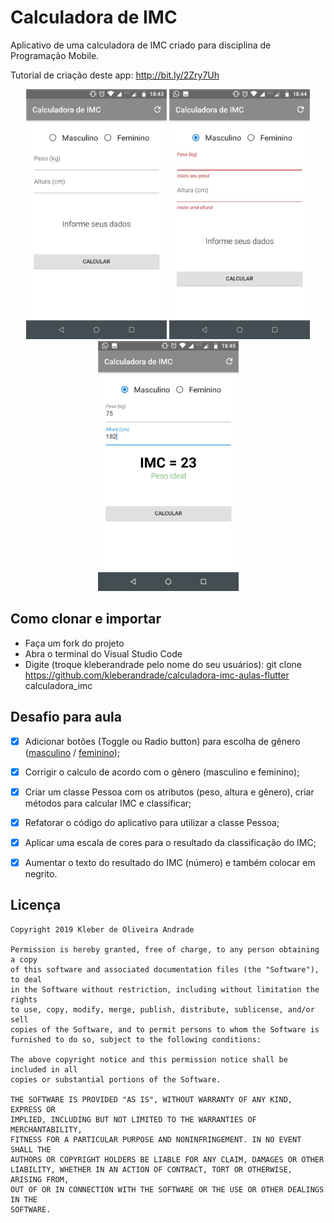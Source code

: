 ﻿# Calculadora de IMC

Aplicativo de uma calculadora de IMC criado para disciplina de Programação Mobile.

Tutorial de criação deste app: http://bit.ly/2Zry7Uh

<p align="center">
    <img src="https://github.com/DouglasOrtizOliveira/calculadora-imc-aulas-flutter/blob/master/images/screenshot_1.jpeg" height="400"/>
	<img src="https://github.com/DouglasOrtizOliveira/calculadora-imc-aulas-flutter/blob/master/images/screenshot_2.jpeg" height="400"/>
	 <img src="https://github.com/DouglasOrtizOliveira/calculadora-imc-aulas-flutter/blob/master/images/screenshot_3.jpeg" height="400"/>
</p>


## Como clonar e importar
-   Faça um fork do projeto
-   Abra o terminal do Visual Studio Code
-   Digite (troque kleberandrade pelo nome do seu usuários): git clone https://github.com/kleberandrade/calculadora-imc-aulas-flutter calculadora_imc

## Desafio para aula

- [X]   Adicionar botões (Toggle ou Radio button) para escolha de gênero ([masculino](https://indicedemassacorporal.com/movel/calculo-imc-masculino.html) / [feminino](https://indicedemassacorporal.com/movel/calculo-imc-feminino.html));

- [X]   Corrigir o calculo de acordo com o gênero (masculino e feminino);

- [X]   Criar um classe Pessoa com os atributos (peso, altura e gênero), criar métodos para calcular IMC e classificar;

- [X]   Refatorar o código do aplicativo para utilizar a classe Pessoa;

- [X]   Aplicar uma escala de cores para o resultado da classificação do IMC;

- [X]   Aumentar o texto do resultado do IMC (número) e também colocar em negrito.

## Licença

    Copyright 2019 Kleber de Oliveira Andrade
    
    Permission is hereby granted, free of charge, to any person obtaining a copy
    of this software and associated documentation files (the "Software"), to deal
    in the Software without restriction, including without limitation the rights
    to use, copy, modify, merge, publish, distribute, sublicense, and/or sell
    copies of the Software, and to permit persons to whom the Software is
    furnished to do so, subject to the following conditions:
    
    The above copyright notice and this permission notice shall be included in all
    copies or substantial portions of the Software.
    
    THE SOFTWARE IS PROVIDED "AS IS", WITHOUT WARRANTY OF ANY KIND, EXPRESS OR
    IMPLIED, INCLUDING BUT NOT LIMITED TO THE WARRANTIES OF MERCHANTABILITY,
    FITNESS FOR A PARTICULAR PURPOSE AND NONINFRINGEMENT. IN NO EVENT SHALL THE
    AUTHORS OR COPYRIGHT HOLDERS BE LIABLE FOR ANY CLAIM, DAMAGES OR OTHER
    LIABILITY, WHETHER IN AN ACTION OF CONTRACT, TORT OR OTHERWISE, ARISING FROM,
    OUT OF OR IN CONNECTION WITH THE SOFTWARE OR THE USE OR OTHER DEALINGS IN THE
    SOFTWARE.
